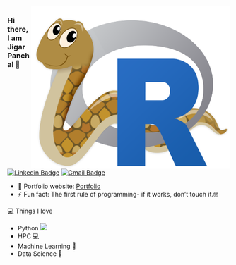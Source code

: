 <img align="right" src="RandPython.png" alt="Coder GIF" width="450" height="370">

### Hi there, I am Jigar Panchal 👋
[![Linkedin Badge](https://img.shields.io/badge/-ggarpanchal-blue?style=flat-square&logo=Linkedin&logoColor=white&link=https://www.linkedin.com/in/ggarpanchal/)](https://www.linkedin.com/in/ggarpanchal/)
[![Gmail Badge](https://img.shields.io/badge/-ggarpanchal@gmail.com-c14438?style=flat-square&logo=Gmail&logoColor=white&link=mailto:panchal.jigar90@gmail.com)](mailto:panchal.jigar90@gmail.com) 

- 🎯 Portfolio website: [Portfolio](https://ggarpanchal.github.io/)
- ⚡ Fun fact: The first rule of programming- if it works, don’t touch it.🤓

💻 Things I love
- Python <img src="https://media.giphy.com/media/WUlplcMpOCEmTGBtBW/giphy.gif" width="30"> 
- HPC 💻
- Machine Learning 🧐
- Data Science 😬
